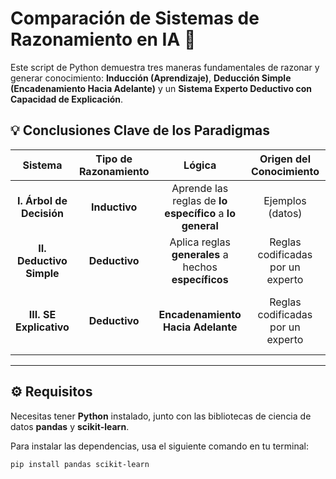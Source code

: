 # Comparación de Sistemas de Razonamiento en IA 🧠

Este script de Python demuestra tres maneras fundamentales de razonar y generar conocimiento: **Inducción (Aprendizaje)**, **Deducción Simple (Encadenamiento Hacia Adelante)** y un **Sistema Experto Deductivo con Capacidad de Explicación**.

## 💡 Conclusiones Clave de los Paradigmas

| Sistema | Tipo de Razonamiento | Lógica | Origen del Conocimiento | Ventaja Principal |
| :---: | :---: | :---: | :---: | :---: |
| **I. Árbol de Decisión** | **Inductivo** | Aprende las reglas de **lo específico** a **lo general** | Ejemplos (datos) | Flexible, descubre patrones ocultos. |
| **II. Deductivo Simple** | **Deductivo** | Aplica reglas **generales** a hechos **específicos** | Reglas codificadas por un experto | Rápido, ideal para clasificación. |
| **III. SE Explicativo** | **Deductivo** | **Encadenamiento Hacia Adelante** | Reglas codificadas por un experto | Transparencia, puede explicar el **"Por qué"** de su conclusión. |

---

## ⚙️ Requisitos

Necesitas tener **Python** instalado, junto con las bibliotecas de ciencia de datos **pandas** y **scikit-learn**.

Para instalar las dependencias, usa el siguiente comando en tu terminal:

```bash
pip install pandas scikit-learn
